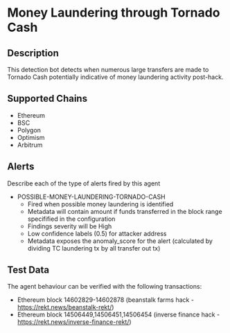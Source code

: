 # Money Laundering through Tornado Cash

## Description

This detection bot detects when numerous large transfers are made to Tornado Cash potentially indicative of money laundering activity post-hack.

## Supported Chains

- Ethereum
- BSC
- Polygon
- Optimism
- Arbitrum

## Alerts

Describe each of the type of alerts fired by this agent

- POSSIBLE-MONEY-LAUNDERING-TORNADO-CASH
  - Fired when possible money laundering is identified
  - Metadata will contain amount if funds transferred in the block range specifified in the configuration
  - Findings severity will be High
  - Low confidence labels (0.5) for attacker address 
  - Metadata exposes the anomaly_score for the alert (calculated by dividing TC laundering tx by all transfer out tx)

## Test Data

The agent behaviour can be verified with the following transactions:

- Ethereum block 14602829-14602878 (beanstalk farms hack - https://rekt.news/beanstalk-rekt/)
- Ethereum block 14506449,14506451,14506454 (inverse finance hack - https://rekt.news/inverse-finance-rekt/)
